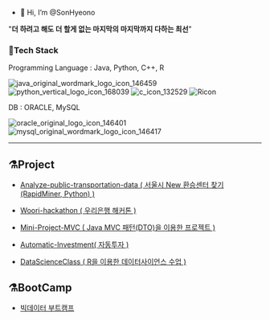 - 👋 Hi, I’m @SonHyeono


"**더 하려고 해도 더 할게 없는 마지막의 마지막까지 다하는 최선**"

### 🚀Tech Stack

Programming Language : Java, Python, C++, R

![java_original_wordmark_logo_icon_146459](https://user-images.githubusercontent.com/26592315/151185266-24387fdc-07c0-4a08-89e1-f9d28b4be426.png)
![python_vertical_logo_icon_168039](https://user-images.githubusercontent.com/26592315/151185260-b3349640-568a-40c6-a3f0-ebfecc941575.png)
![c_icon_132529](https://user-images.githubusercontent.com/26592315/151185261-2fb82558-9958-4c16-b087-0e4cc8f6a827.png)
![Ricon](https://user-images.githubusercontent.com/26592315/153130827-710e9c7e-d194-4d87-b648-2b3a62b2b92b.png)

DB : ORACLE, MySQL

![oracle_original_logo_icon_146401](https://user-images.githubusercontent.com/26592315/151185256-1b858139-efae-4077-b403-567d3dc12cd6.png)
![mysql_original_wordmark_logo_icon_146417](https://user-images.githubusercontent.com/26592315/151185200-d0301d22-54a9-439c-97ef-a020a3235b5e.png)

---

## ⚗️Project

- [Analyze-public-transportation-data ( 서울시 New 환승센터 찾기(RapidMiner, Python) )](https://github.com/SonHyeono/Analyze-public-transportation-data)

- [Woori-hackathon ( 우리은행 해커톤 )](https://github.com/SonHyeono/Woori-hackathon)

- [Mini-Project-MVC ( Java MVC 패턴(DTO)을 이용한 프로젝트 )](https://github.com/SonHyeono/Mini-Project-MVC)

- [Automatic-Investment( 자동투자 )](https://github.com/SonHyeono/Automatic-Investment)

- [DataScienceClass ( R을 이용한 데이터사이언스 수업 )](https://github.com/SonHyeono/DataScienceClass)

## ⚗️BootCamp

- [빅데이터 부트캠프](<https://sonhyeono.github.io/bootcamp/2022/01/15/PlayData(1)/>)

